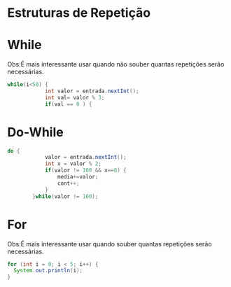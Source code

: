 # Estruturas de Repetição

# While

Obs:É mais interessante usar quando não souber quantas repetições serão necessárias.

```java
while(i<50) {
			int valor = entrada.nextInt();
			int val= valor % 3;
			if(val == 0 ) {
 ```

# Do-While

```java
do {
			valor = entrada.nextInt();
			int x = valor % 2;
			if(valor != 100 && x==0) {
				media+=valor;
				cont++;
			}
		}while(valor != 100);
 ```
 
 # For
 
 Obs:É mais interessante usar quando souber quantas repetições serão necessárias.
		
```java
for (int i = 0; i < 5; i++) {
  System.out.println(i);
}
 ```
 
